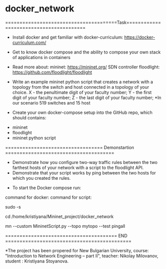 # docker_network

=======================================Task========================================

- Install docker and get familiar with docker-curriculum: https://docker-curriculum.com/
- Get to know docker compose and the ability to compose your own stack of applications in containers 
- Read more about:
	mininet: https://mininet.org/
        SDN controller floodlight: https://github.com/floodlight/floodlight

- Write an example mininet python script that creates a network with a topology from <XYZ> the switch and <YX> host connected in a topology of your choice.
X - the penultimate digit of your faculty number;
Y - the first digit of your faculty number;
Z - the last digit of your faculty number;
*In our scenario 519 switches and 15 host 

- Create your own docker-compose setup into the GitHub repo, which should contains: 
+ mininet
+ floodlight
+ mininet python script

================================== Demonstartion ======================================
- Demonstrate how you configure two-way traffic rules between the two farthest hosts of your network with a script to the floodlight API.
- Demonstrate that your script works by ping between the two hosts for which you created the rules.

* To start the Docker compose run: 

command for docker:
command for script: 

sudo -s

cd /home/kristiyana/Mininet_project/docker_network

mn --custom MininetScript.py --topo mytopo --test pingall

======================================= END ============================================

*The project has been properеd for New Bulgarian University, course: "Introduction to Network Engineering – part II", teacher: Nikolay Milovanov, student : Kristiyana Stoyanova.




